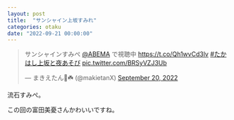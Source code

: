 ```yaml
---
layout: post
title:  "サンシャイン上坂すみれ"
categories: otaku
date: "2022-09-21 00:00:00"
---
```


<blockquote class="twitter-tweet tw-align-center"><p lang="ja" dir="ltr">サンシャインすみぺ <a href="https://twitter.com/ABEMA?ref_src=twsrc%5Etfw">@ABEMA</a> で視聴中 <a href="https://t.co/Qh1wvCd3lv">https://t.co/Qh1wvCd3lv</a> <a href="https://twitter.com/hashtag/%E3%81%9F%E3%81%8B%E3%81%AF%E3%81%97%E4%B8%8A%E5%9D%82%E3%81%A8%E5%A4%9C%E3%81%82%E3%81%9D%E3%81%B3?src=hash&amp;ref_src=twsrc%5Etfw">#たかはし上坂と夜あそび</a> <a href="https://t.co/BRSyVZJ3Ub">pic.twitter.com/BRSyVZJ3Ub</a></p>&mdash; まきえたん🥦☘️ (@makietanX) <a href="https://twitter.com/makietanX/status/1572217339952926723?ref_src=twsrc%5Etfw">September 20, 2022</a></blockquote> <script async src="https://platform.twitter.com/widgets.js" charset="utf-8"></script>

流石すみぺ。

この回の富田美憂さんかわいいですね。
